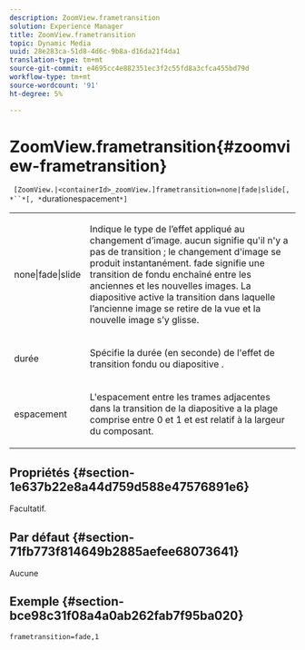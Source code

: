 ```yaml
---
description: ZoomView.frametransition
solution: Experience Manager
title: ZoomView.frametransition
topic: Dynamic Media
uuid: 28e283ca-51d8-4d6c-9b8a-d16da21f4da1
translation-type: tm+mt
source-git-commit: e4695cc4e882351ec3f2c55fd8a3cfca455bd79d
workflow-type: tm+mt
source-wordcount: '91'
ht-degree: 5%

---
```



# ZoomView.frametransition{#zoomview-frametransition}

` [ZoomView.|<containerId>_zoomView.]frametransition=none|fade|slide[, *``*[, *`durationespacement`*]`

<table id="table_D5992FCFF26046079089652B211BB6C5"> 
 <tbody> 
  <tr> 
   <td colname="col1"> <p> <span class="codeph"> none|fade|slide  </span> </p> </td> 
   <td colname="col2"> <p>Indique le type de l’effet appliqué au changement d’image. <span class="codeph"> aucun  </span> signifie qu'il n'y a pas de transition ; le changement d'image se produit instantanément. <span class="codeph"> fade  </span> signifie une transition de fondu enchaîné entre les anciennes et les nouvelles images. <span class="codeph"> La diapositive  </span> active la transition dans laquelle l’ancienne image se retire de la vue et la nouvelle image s’y glisse. </p> </td> 
  </tr> 
  <tr> 
   <td colname="col1"> <p> <span class="codeph"> <span class="varname"> durée  </span> </span> </p> </td> 
   <td colname="col2"> <p>Spécifie la durée (en seconde) de l'effet de transition <span class="codeph"> fondu </span> ou <span class="codeph"> diapositive </span>. </p> </td> 
  </tr> 
  <tr> 
   <td colname="col1"> <p> <span class="codeph"> <span class="varname"> espacement  </span> </span> </p> </td> 
   <td colname="col2"> <p>L'espacement entre les trames adjacentes dans la transition de la diapositive </span> a la plage comprise entre <span class="codeph"> 0 </span> et <span class="codeph"> 1 </span> et est relatif à la largeur du composant.<span class="codeph"> </span></p> </td> 
  </tr> 
 </tbody> 
</table>

## Propriétés {#section-1e637b22e8a44d759d588e47576891e6}

Facultatif.

## Par défaut {#section-71fb773f814649b2885aefee68073641}

Aucune

## Exemple {#section-bce98c31f08a4a0ab262fab7f95ba020}

`frametransition=fade,1`
